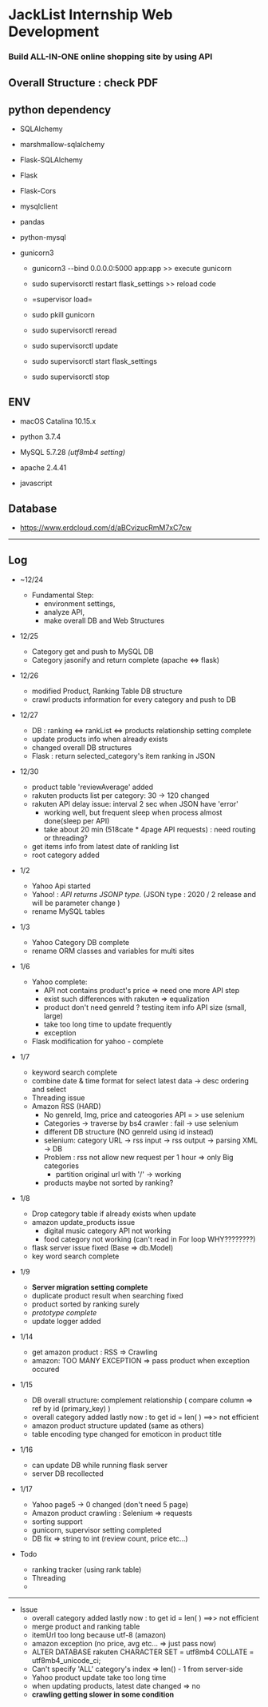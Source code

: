 # JackList Internship Web Development
### Build ALL-IN-ONE online shopping site by using API
  Overall Structure : check PDF
---

## python dependency

  * SQLAlchemy
  
  * marshmallow-sqlalchemy
  
  * Flask-SQLAlchemy
  
  * Flask
  
  * Flask-Cors
  
  * mysqlclient
  
  * pandas
  
  * python-mysql
  
  * gunicorn3
    - gunicorn3 --bind 0.0.0.0:5000 app:app >> execute gunicorn
  
    - sudo supervisorctl restart flask_settings >> reload code
  
    - =supervisor load=
  
    -  sudo pkill gunicorn
  
    - sudo supervisorctl reread
  
    - sudo supervisorctl update
  
    - sudo supervisorctl start flask_settings
    
    - sudo supervisorctl stop

 
## ENV

* macOS Catalina 10.15.x
 
 * python 3.7.4
 
 * MySQL 5.7.28 *(utf8mb4 setting)*
 
 * apache 2.4.41
 
 * javascript




## Database

 * https://www.erdcloud.com/d/aBCvizucRmM7xC7cw
 
---
## Log

 * ~12/24
   - Fundamental Step:
     - environment settings, 
     - analyze API, 
     - make overall DB and Web Structures
 * 12/25 
   - Category get and push to MySQL DB
   - Category jasonify and return complete (apache <=> flask)
 * 12/26
   - modified Product, Ranking Table DB  structure
   - crawl products information for every category and push to DB
 * 12/27
   - DB : ranking <=> rankList <=> products relationship setting complete
   - update products info when already exists
   - changed overall DB structures
   - Flask : return selected_category's item ranking in JSON
   
 * 12/30
   - product table 'reviewAverage' added
   - rakuten products list per category:  30 -> 120 changed
   - rakuten API delay issue: interval 2 sec when JSON have 'error'
     - working well, but frequent sleep when process almost done(sleep per API)
     - take about 20 min (518cate * 4page API requests)  : need routing or threading?
   - get items info from latest date of rankling list 
   - root category added 
   
 * 1/2
   - Yahoo Api started
   - Yahoo! : *API returns JSONP type.* (JSON type : 2020 / 2 release and will be parameter change )
   - rename MySQL tables 
   
 * 1/3
   - Yahoo Category DB complete
   - rename ORM classes and variables for multi sites
   
 * 1/6
   - Yahoo complete:
     - API not contains product's price => need one more API step 
     - exist such differences with rakuten => equalization
     - product don't need genreId ? testing item info API size (small, large)
     - take too long time to update frequently
     - exception 
   - Flask modification for yahoo - complete

  * 1/7
    - keyword search complete
    - combine date & time format for select latest data ->  desc ordering and select
    - Threading issue
    - Amazon RSS (HARD)
      - No genreId, Img, price and cateogories API = > use selenium
      - Categories -> traverse by bs4 crawler : fail -> use selenium
      - different DB structure (NO genreId using id instead)
      - selenium: category URL -> rss input -> rss output -> parsing XML -> DB
      - Problem : rss not allow new request per 1 hour => only Big categories
        - partition original url with '/' -> working
      - products maybe not sorted by ranking?
      
  * 1/8
    - Drop category table if already exists when update
    - amazon update_products issue 
      - digital music category API not working
      - food category not working (can't read in For loop  WHY????????)
    -  flask server issue fixed (Base => db.Model)
    - key word search complete
    
  * 1/9
    - **Server migration setting complete**
    - duplicate product result when searching fixed
    - product sorted by ranking surely
    - *prototype complete*
    - update logger added
    
  * 1/14 
    - get amazon product : RSS => Crawling
    - amazon: TOO MANY EXCEPTION => pass product when exception occured
    
  * 1/15
    - DB overall structure: complement relationship ( compare column => ref by id (primary_key) )
    - overall category added lastly now : to get id = len( ) ==>> not efficient
    - amazon product structure updated (same as others)
    - table encoding type changed for emoticon in product title
    
  * 1/16
    - can update DB while running flask server
    - server DB recollected
    
    
  * 1/17
    - Yahoo page5 -> 0 changed (don't need 5 page)
    - Amazon product crawling :  Selenium => requests
    - sorting support
    - gunicorn, supervisor setting completed
    - DB fix => string to int (review count, price etc...)
    
  * Todo
    - ranking tracker (using rank table)
    - Threading
    - 
    
---    

  * Issue
    - overall category added lastly now : to get id = len( ) ==>> not efficient
    - merge product and ranking table
    - itemUrl too long because utf-8 (amazon) 
    - amazon exception (no price, avg etc... => just pass now)
    - ALTER DATABASE rakuten CHARACTER SET = utf8mb4 COLLATE = utf8mb4_unicode_ci;
    - Can't specify 'ALL' category's index => len() - 1 from server-side
    -  Yahoo product update take too long time
    - when updating products, latest date changed => no
    - **crawling getting slower in some condition**
